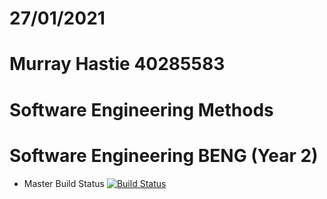 # 27/01/2021 
# Murray Hastie 40285583
# Software Engineering Methods
# Software Engineering BENG (Year 2)

- Master Build Status [![Build Status](https://travis-ci.com/murrayhastie/sem.svg?branch=main)](https://travis-ci.com/murrayhastie/sem)